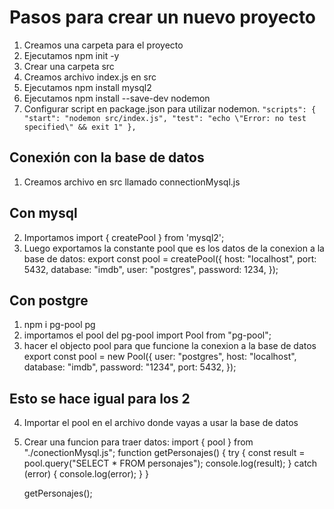 # Pasos para crear un nuevo proyecto

1. Creamos una carpeta para el proyecto
2. Ejecutamos npm init -y
3. Crear una carpeta src
4. Creamos archivo index.js en src
5. Ejecutamos npm install mysql2
6. Ejecutamos npm install --save-dev nodemon
7. Configurar script en package.json para utilizar nodemon.
   `"scripts": {
  "start": "nodemon src/index.js",
  "test": "echo \"Error: no test specified\" && exit 1"
},`

## Conexión con la base de datos

1.  Creamos archivo en src llamado connectionMysql.js

## Con mysql

2.  Importamos import { createPool } from 'mysql2';
3.  Luego exportamos la constante pool que es los datos de la conexion a la base de datos:
    export const pool = createPool({
    host: "localhost",
    port: 5432,
    database: "imdb",
    user: "postgres",
    password: 1234,
    });

## Con postgre

1.  npm i pg-pool pg
2.  importamos el pool del pg-pool
    import Pool from "pg-pool";
3.  hacer el objecto pool para que funcione la conexion a la base de datos
    export const pool = new Pool({
    user: "postgres",
    host: "localhost",
    database: "imdb",
    password: "1234",
    port: 5432,
    });

## Esto se hace igual para los 2

4.  Importar el pool en el archivo donde vayas a usar la base de datos
5.  Crear una funcion para traer datos:
    import { pool } from "./conectionMysql.js";
    function getPersonajes() {
    try {
    const result = pool.query("SELECT \* FROM personajes");
    console.log(result);
    } catch (error) {
    console.log(error);
    }
    }

    getPersonajes();
